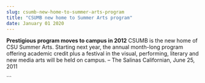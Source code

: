 ```yaml
---
slug: csumb-new-home-to-summer-arts-program
title: "CSUMB new home to Summer Arts program"
date: January 01 2020
---
```


 
<p>
  <strong>Prestigious program moves to campus in 2012</strong> CSUMB is the new
  home of CSU Summer Arts. Starting next year, the annual month-long program
  offering academic credit plus a festival in the visual, performing, literary
  and new media arts will be held on campus. – The Salinas Californian, June 25,
  2011
</p>
```
